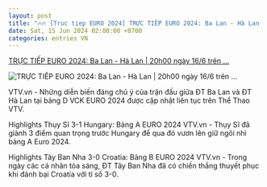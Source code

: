 ```yaml
---
layout: post
title: "🔥🔥 [Truc tiep EURO 2024] TRỰC TIẾP EURO 2024: Ba Lan - Hà Lan | 20h00 ngày 16/6 trên ..."
date: Sat, 15 Jun 2024 02:00:00 +0700
categories: entries VN
---
```

[TRỰC TIẾP EURO 2024: Ba Lan - Hà Lan | 20h00 ngày 16/6 trên ...](https://vtv.vn/uefa-euro-2024/truc-tiep-euro-2024-ba-lan-ha-lan-20h00-ngay-16-6-tren-vtv2-vtv-can-tho-20240616163211949.htm)

![TRỰC TIẾP EURO 2024: Ba Lan - Hà Lan | 20h00 ngày 16/6 trên ...](https://cdn-images.vtv.vn/thumb_w/600/66349b6076cb4dee98746cf1/2024/06/16/15.06.24.6.png-72414370750118570826347-61562421641739784911835.webp)

VTV.vn - Những diễn biến đáng chú ý của trận đấu giữa ĐT Ba Lan và ĐT Hà Lan tại bảng D VCK EURO 2024 được cập nhật liên tục trên Thể Thao VTV.

Highlights Thụy Sĩ 3-1 Hungary: Bảng A EURO 2024 VTV.vn - Thụy Sĩ đã giành 3 điểm quan trọng trước Hungary để qua đó vươn lên giữ ngôi nhì bảng A Euro 2024.

Highlights Tây Ban Nha 3-0 Croatia: Bảng B EURO 2024 VTV.vn - Trong ngày các cá nhân tỏa sáng, ĐT Tây Ban Nha đã có chiến thắng thuyết phục khi đánh bại Croatia với tỉ số 3-0.

